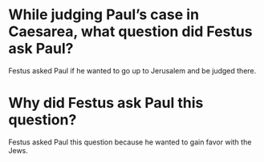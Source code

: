 # While judging Paul’s case in Caesarea, what question did Festus ask Paul?

Festus asked Paul if he wanted to go up to Jerusalem and be judged there.

# Why did Festus ask Paul this question?

Festus asked Paul this question because he wanted to gain favor with the Jews.
